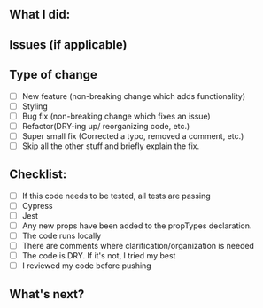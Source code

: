 ## What I did:

## Issues (if applicable)

## Type of change

- [ ] New feature (non-breaking change which adds functionality)
- [ ]  Styling 
- [ ]  Bug fix (non-breaking change which fixes an issue)
- [ ]  Refactor(DRY-ing up/ reorganizing code, etc.)
- [ ]  Super small fix (Corrected a typo, removed a comment, etc.)
- [ ]  Skip all the other stuff and briefly explain the fix.

## Checklist:

- [ ]  If this code needs to be tested, all tests are passing
  - [ ]  Cypress
  - [ ]  Jest
- [ ]  Any new props have been added to the propTypes declaration.
- [ ]  The code runs locally
- [ ]  There are comments where clarification/organization is needed
- [ ]  The code is DRY. If it's not, I tried my best
- [ ]  I reviewed my code before pushing

## What's next?
